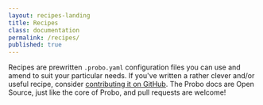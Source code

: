```yaml
---
layout: recipes-landing
title: Recipes
class: documentation
permalink: /recipes/
published: true
---
```


Recipes are prewritten `.probo.yaml` configuration files you can use and amend to suit your particular needs. If you've written a rather clever and/or useful recipe, consider [contributing it on GitHub](https://github.com/proboci/probo-docs#contribute-your-proboyaml-recipe). The Probo docs are Open Source, just like the core of Probo, and pull requests are welcome!
